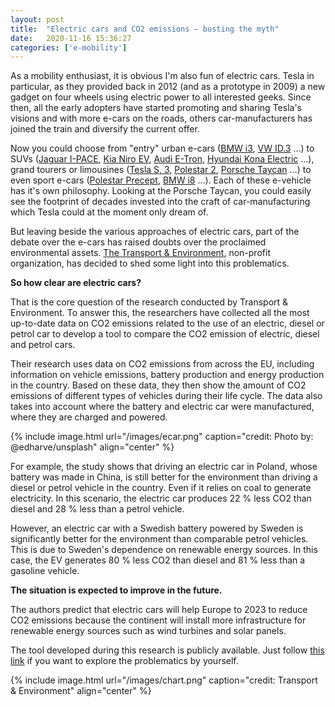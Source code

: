 ```yaml
---
layout: post
title:  "Electric cars and CO2 emissions – busting the myth"
date:   2020-11-16 15:36:27
categories: ['e-mobility']
---
```

As a mobility enthusiast, it is obvious I'm also fun of electric cars. Tesla in particular, as they provided back in 2012 (and as a prototype in 2009) a new gadget on four wheels using electric power to all interested geeks. Since then, all the early adopters have started promoting and sharing Tesla's visions and with more e-cars on the roads, others car-manufacturers has joined the train and diversify the current offer. 

Now you could choose from "entry" urban e-cars ([BMW i3](https://www.bmwusa.com/vehicles/bmwi/i3/sedan/overview.html), [VW ID.3](https://www.volkswagen-newsroom.com/en/id3-4984) …) to SUVs ([Jaguar I-PACE](https://www.jaguar.com/jaguar-range/i-pace/index.html), [Kia Niro EV](https://www.kia.com/us/en/niro-ev), [Audi E-Tron](https://www.audiusa.com/us/web/en/models/e-tron/e-tron/2021/overview.html), [Hyundai Kona Electric](https://www.hyundaiusa.com/us/en/vehicles/kona-electric) …), grand tourers or limousines ([Tesla S, 3,](https://www.tesla.com/cs_cz/models) [Polestar 2](https://www.polestar.com/us/polestar-2/), [Porsche Taycan](https://www.porsche.com/uk/models/taycan/) …) to even sport e-cars ([Polestar Precept](https://www.polestar.com/us/precept/), [BMW i8](https://www.bmwusa.com/vehicles/bmwi/i8/overview.html) …). Each of these e-vehicle has it's own philosophy. Looking at the Porsche Taycan, you could easily see the footprint of decades invested into the craft of car-manufacturing which Tesla could at the moment only dream of. 

But leaving beside the various approaches of electric cars, part of the debate over the e-cars has raised doubts over the proclaimed environmental assets. [The Transport & Environment](https://www.transportenvironment.org/what-we-do/electric-cars/how-clean-are-electric-cars), non-profit organization, has decided to shed some light into this problematics.

**So how clear are electric cars?**

That is the core question of the research conducted by Transport & Environment. To answer this, the researchers have collected all the most up-to-date data on CO2 emissions related to the use of an electric, diesel or petrol car to develop a tool to compare the CO2 emission of electric, diesel and petrol cars.

Their research uses data on CO2 emissions from across the EU, including information on vehicle emissions, battery production and energy production in the country. Based on these data, they then show the amount of CO2 emissions of different types of vehicles during their life cycle. The data also takes into account where the battery and electric car were manufactured, where they are charged and powered.

{% include image.html url="/images/ecar.png" caption="credit: Photo by: @edharve/unsplash" align="center" %}

For example, the study shows that driving an electric car in Poland, whose battery was made in China, is still better for the environment than driving a diesel or petrol vehicle in the country. Even if it relies on coal to generate electricity. In this scenario, the electric car produces 22 % less CO2 than diesel and 28 % less than a petrol vehicle.

However, an electric car with a Swedish battery powered by Sweden is significantly better for the environment than comparable petrol vehicles. This is due to Sweden's dependence on renewable energy sources. In this case, the EV generates 80 % less CO2 than diesel and 81 % less than a gasoline vehicle.

**The situation is expected to improve in the future.**

The authors predict that electric cars will help Europe to 2023 to reduce CO2 emissions because the continent will install more infrastructure for renewable energy sources such as wind turbines and solar panels.

The tool developed during this research is publicly available. Just follow [this link](https://www.transportenvironment.org/what-we-do/electric-cars/how-clean-are-electric-cars) if you want to explore the problematics by yourself.

{% include image.html url="/images/chart.png" caption="credit: Transport & Environment" align="center" %}